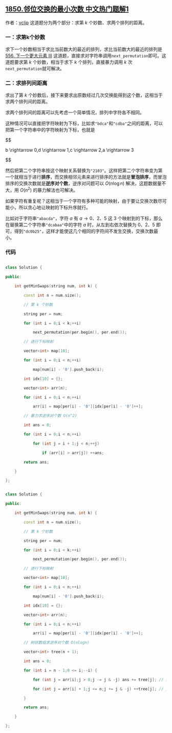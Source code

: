 ## [1850.邻位交换的最小次数 中文热门题解1](https://leetcode.cn/problems/minimum-adjacent-swaps-to-reach-the-kth-smallest-number/solutions/100000/c-xia-kge-pai-lie-pai-lie-jian-ju-chi-by-30qo)

作者：[vclip](https://leetcode.cn/u/vclip)
这道题分为两个部分：求第 $k$ 个妙数、求两个排列的距离。

### 一：求第k个妙数

求下一个妙数相当于求比当前数大的最近的排列，求比当前数大的最近的排列是 [556. 下一个更大元素 III](https://leetcode-cn.com/problems/next-greater-element-iii/) 这道题，直接求对字符串调用`next_permutation`即可。这道题要求第 $k$ 个妙数，相当于求下 $k$ 个排列，直接暴力调用 $k$ 次`next_permutation`就可解决。

### 二：求排列间距离

求出了第 $k$ 个妙数后，接下来要求出原数经过几次交换能得到这个数，这相当于求两个排列间的距离。

求两个排列间的距离可以先考虑一个简单情况，排列中字符各不相同。

这种情况可以直接把字符映射为下标，比如求`"bdca"`和`"cdba"`之间的距离，可以把第一个字符串中的字符映射为下标，也就是

$$
b \rightarrow 0,d \rightarrow 1,c \rightarrow 2,a \rightarrow 3
$$

然后把第二个字符串按这个映射关系替换为`"2103"`。这样把第二个字符串变为第一个就相当于进行**排序**，而交换相邻元素来进行排序的方法就是**冒泡排序**，而冒泡排序的交换次数就是**逆序对个数**，逆序对问题可以 $O(n\log n)$ 解决，这题数据量不大，用 $O(n^2)$ 的暴力解法也可解决。

如果字符有重复呢？这相当于一个字符有多种可能的映射，由于要让交换次数尽可能小，所以贪心地让映射的下标升序就行。

比如对于字符串`"abacda"`，字符 $a$ 有 $a \rightarrow 0、2、5$ 这 $3$ 个映射到的下标，那么在替换第二个字符串`"dcabaa"`中的字符 $a$ 时，从左到右依次替换为 $0、2、5$ 即可，得到`"dc0b25"`，这样才能使这几个相同的字符间不发生交换，交换次数最小。

### 代码

```cpp []
class Solution {
public:
    int getMinSwaps(string num, int k) {
        const int n = num.size();
        // 第 k 个妙数
        string per = num;
        for (int i = 0;i < k;++i)
            next_permutation(per.begin(), per.end());
        // 进行下标映射
        vector<int> map[10];
        for (int i = 0;i < n;++i)
            map[num[i] - '0'].push_back(i);
        int idx[10] = {};
        vector<int> arr(n);
        for (int i = 0;i < n;++i)
            arr[i] = map[per[i] - '0'][idx[per[i] - '0']++];
        // 暴力求逆序对个数 O(n^2)
        int ans = 0;
        for (int i = 0;i < n;++i)
            for (int j = i + 1;j < n;++j)
                if (arr[i] > arr[j]) ++ans;
        return ans;
    }
};
```
```cpp []
class Solution {
public:
    int getMinSwaps(string num, int k) {
        const int n = num.size();
        // 第 k 个妙数
        string per = num;
        for (int i = 0;i < k;++i)
            next_permutation(per.begin(), per.end());
        // 进行下标映射
        vector<int> map[10];
        for (int i = 0;i < n;++i)
            map[num[i] - '0'].push_back(i);
        int idx[10] = {};
        vector<int> arr(n);
        for (int i = 0;i < n;++i)
            arr[i] = map[per[i] - '0'][idx[per[i] - '0']++];
        // 树状数组求逆序对个数 O(nlogn)
        vector<int> tree(n + 1);
        int ans = 0;
        for (int i = n - 1;0 <= i;--i) {
            for (int j = arr[i];j > 0;j -= j & -j) ans += tree[j]; // 查询
            for (int j = arr[i] + 1;j <= n;j += j & -j) ++tree[j]; // 更新
        }
        return ans;
    }
};
```
